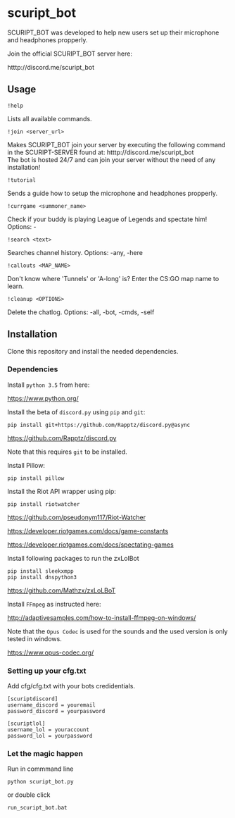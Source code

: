 # scuript_bot

SCURIPT_BOT was developed to help new users set up their microphone and headphones propperly.

Join the official SCURIPT_BOT server here:

htttp://discord.me/scuript_bot  

## Usage

    !help

Lists all available commands.

    !join <server_url>

Makes SCURIPT_BOT join your server by executing the following command in the SCURIPT-SERVER found at:
htttp://discord.me/scuript_bot  
The bot is hosted 24/7 and can join your server without the need of any installation! 

    !tutorial

Sends a guide how to setup the microphone and headphones propperly.

    !currgame <summoner_name>

Check if your buddy is playing League of Legends and spectate him!
Options: -<REGION>

    !search <text>

Searches channel history.
Options: -any, -here

    !callouts <MAP_NAME> 

Don't know where 'Tunnels' or 'A-long' is? Enter the CS:GO map name to learn.

    !cleanup <OPTIONS>

Delete the chatlog.
Options: -all, -bot, -cmds, -self

## Installation

Clone this repository and install the needed dependencies.

### Dependencies

Install `python 3.5` from here:

https://www.python.org/

Install the beta of `discord.py` using `pip` and `git`:

    pip install git+https://github.com/Rapptz/discord.py@async

https://github.com/Rapptz/discord.py

Note that this requires `git` to be installed.

Install Pillow:

    pip install pillow

Install the Riot API wrapper using pip:

    pip install riotwatcher

https://github.com/pseudonym117/Riot-Watcher

https://developer.riotgames.com/docs/game-constants

https://developer.riotgames.com/docs/spectating-games

Install following packages to run the zxLolBot

    pip install sleekxmpp
    pip install dnspython3

https://github.com/Mathzx/zxLoLBoT

Install `FFmpeg` as instructed here:
    
http://adaptivesamples.com/how-to-install-ffmpeg-on-windows/

Note that the `Opus Codec` is used for the sounds and the used version is only tested in windows.
    
https://www.opus-codec.org/

### Setting up your cfg.txt

Add cfg/cfg.txt with your bots credidentials.

    [scuriptdiscord]
    username_discord = youremail
    password_discord = yourpassword
    
    [scuriptlol]
    username_lol = youraccount
    password_lol = yourpassword

### Let the magic happen

Run in commmand line 

    python scuript_bot.py

or double click

    run_scuript_bot.bat